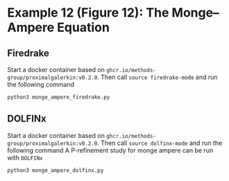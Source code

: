 # Example 12 (Figure 12): The Monge–Ampere Equation

## Firedrake

Start a docker container based on `ghcr.io/methods-group/proximalgalerkin:v0.2.0`.
Then call `source firedrake-mode` and run the following command

```bash
python3 monge_ampere_firedrake.py
```

## DOLFINx

Start a docker container based on `ghcr.io/methods-group/proximalgalerkin:v0.2.0`.
Then call `source dolfinx-mode` and run the following command
A P-refinement study for monge ampere can be run with `DOLFINx`

```bash
python3 monge_ampere_dolfinx.py
```
